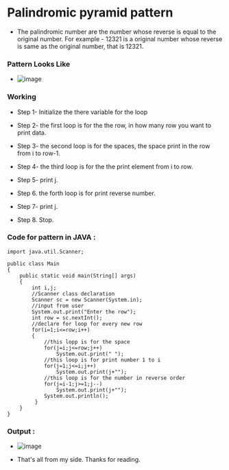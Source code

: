 # Palindromic pyramid pattern

- The palindromic number are the number whose reverse is equal to the original number. For example - 12321 is a original number whose reverse is same as the original number, that is 12321.


### Pattern Looks Like
- ![image](https://user-images.githubusercontent.com/76700307/193434225-a55aca9c-5e00-48b9-bd4c-e4b8d76bf16a.png)

### Working
- Step 1- Initialize the there variable for the loop

- Step 2- the first loop is for the the row, in how many row you want to print data.

- Step 3- the second loop is for the spaces, the space print in the row from i to row-1.

- Step 4- the third loop is for the the print element from i to row.

- Step 5- print j.

- Step 6. the forth loop is for print reverse number.

- Step 7- print j.

- Step 8. Stop.

### Code for pattern in JAVA :
```
import java.util.Scanner;

public class Main
{
    public static void main(String[] args) 
    {
        int i,j;
        //Scanner class declaration
        Scanner sc = new Scanner(System.in);
        //input from user
        System.out.print("Enter the row");
        int row = sc.nextInt();
        //declare for loop for every new row
        for(i=1;i<=row;i++)
        {
            //this lopp is for the space
            for(j=i;j<=row;j++)
                System.out.print(" ");
            //this loop is for print number 1 to i
            for(j=1;j<=i;j++)
                System.out.print(j+"");
            //this loop is for the number in reverse order
            for(j=i-1;j>=1;j--)
                System.out.print(j+"");
            System.out.println();
         }
    }
}
```

### Output :
- ![image](https://user-images.githubusercontent.com/76700307/193434060-bc2633cf-91aa-4d20-92a9-4a2a910d5e5b.png)

- That's all from my side. Thanks for reading.
